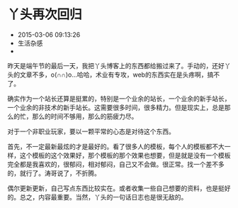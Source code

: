 # 丫头再次回归
- 2015-03-06 09:13:26
- 生活杂感
- 

<!--markdown-->昨天是端午节的最后一天，我把丫头博客上的东西都给搬过来了。手动的，还好丫头的文章不多，o(∩∩)o...哈哈，术业有专攻，web的东西实在是头疼啊，搞不了。


<!--more-->


确实作为一个站长还算是挺累的，特别是一个业余的站长，一个业余的新手站长，一个业余的非技术的新手站长。这需要很多时间，很多精力。但是现实上，总是那么的忙，那么的时间不够用，那么的筋疲力尽。

对于一个非职业玩家，要以一颗平常的心态是对待这个东西。

首先，不一定最新最炫的才是最好的。看了很多人的模板，每个人的模板都不大一样，这个模板的这个效果好，那个模板的那个效果也想要，但是就是没有一个模板完全都是我喜欢的，很郁闷，相对郁闷，自己又不会做。很正常。找一个差不多的，就行了。涛哥说了，不折腾。

偶尔更新更新，自己写点东西比较实在。或者收集一些自己想要的资料，也是挺好的。总之，内容最重要。当然，丫头的一句话日志也是很无敌的。